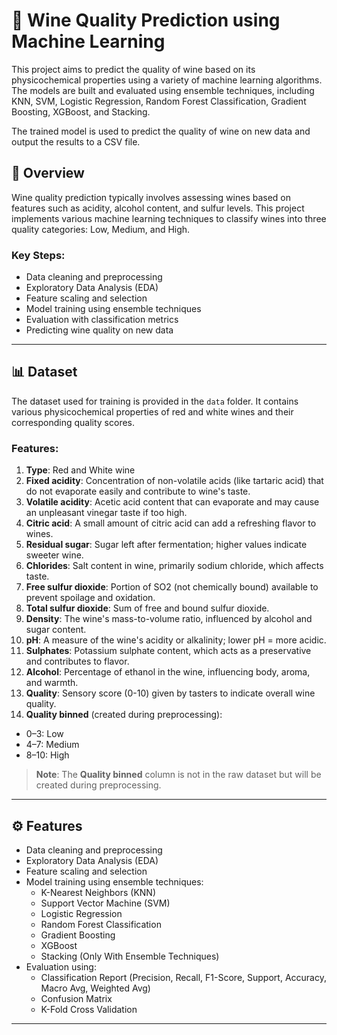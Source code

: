 # 🍷 Wine Quality Prediction using Machine Learning

This project aims to predict the quality of wine based on its physicochemical properties using a variety of machine learning algorithms. The models are built and evaluated using ensemble techniques, including KNN, SVM, Logistic Regression, Random Forest Classification, Gradient Boosting, XGBoost, and Stacking.

The trained model is used to predict the quality of wine on new data and output the results to a CSV file.

## 📌 Overview

Wine quality prediction typically involves assessing wines based on features such as acidity, alcohol content, and sulfur levels. This project implements various machine learning techniques to classify wines into three quality categories: Low, Medium, and High.

### Key Steps:
- Data cleaning and preprocessing
- Exploratory Data Analysis (EDA)
- Feature scaling and selection
- Model training using ensemble techniques
- Evaluation with classification metrics
- Predicting wine quality on new data

---

## 📊 Dataset

The dataset used for training is provided in the `data` folder. It contains various physicochemical properties of red and white wines and their corresponding quality scores.

### Features:
1. **Type**: Red and White wine
2. **Fixed acidity**: Concentration of non-volatile acids (like tartaric acid) that do not evaporate easily and contribute to wine's taste.
3. **Volatile acidity**: Acetic acid content that can evaporate and may cause an unpleasant vinegar taste if too high.
4. **Citric acid**: A small amount of citric acid can add a refreshing flavor to wines.
5. **Residual sugar**: Sugar left after fermentation; higher values indicate sweeter wine.
6. **Chlorides**: Salt content in wine, primarily sodium chloride, which affects taste.
7. **Free sulfur dioxide**: Portion of SO2 (not chemically bound) available to prevent spoilage and oxidation.
8. **Total sulfur dioxide**: Sum of free and bound sulfur dioxide.
9. **Density**: The wine's mass-to-volume ratio, influenced by alcohol and sugar content.
10. **pH**: A measure of the wine's acidity or alkalinity; lower pH = more acidic.
11. **Sulphates**: Potassium sulphate content, which acts as a preservative and contributes to flavor.
12. **Alcohol**: Percentage of ethanol in the wine, influencing body, aroma, and warmth.
13. **Quality**: Sensory score (0-10) given by tasters to indicate overall wine quality.
14. **Quality binned** (created during preprocessing): 
   - 0–3: Low
   - 4–7: Medium
   - 8–10: High

> **Note**: The **Quality binned** column is not in the raw dataset but will be created during preprocessing.

---

## ⚙️ Features

- Data cleaning and preprocessing
- Exploratory Data Analysis (EDA)
- Feature scaling and selection
- Model training using ensemble techniques:
  - K-Nearest Neighbors (KNN)
  - Support Vector Machine (SVM)
  - Logistic Regression
  - Random Forest Classification
  - Gradient Boosting
  - XGBoost
  - Stacking (Only With Ensemble Techniques)
- Evaluation using:
  - Classification Report (Precision, Recall, F1-Score, Support, Accuracy, Macro Avg, Weighted Avg)
  - Confusion Matrix
  - K-Fold Cross Validation

---
